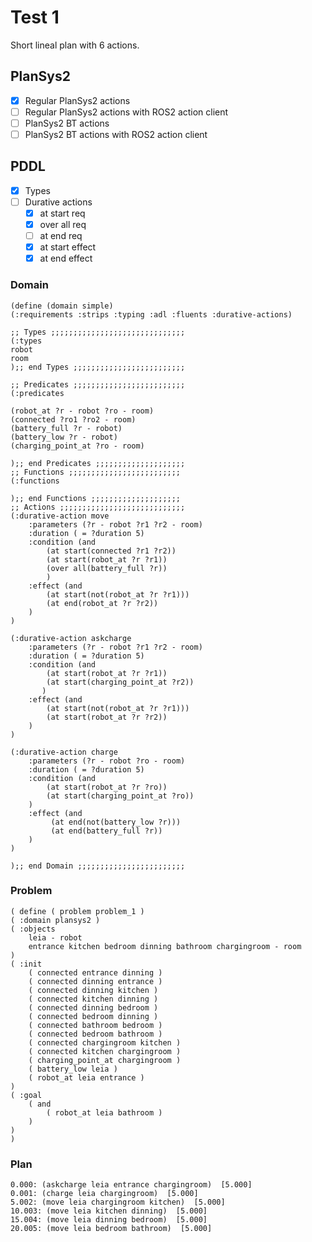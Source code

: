 # Test 1

Short lineal plan with 6 actions.

## PlanSys2

- [x] Regular PlanSys2 actions
- [ ] Regular PlanSys2 actions with ROS2 action client
- [ ] PlanSys2 BT actions
- [ ] PlanSys2 BT actions with ROS2 action client

## PDDL

- [x] Types
- [ ] Durative actions
  - [x] at start req
  - [x] over all req
  - [ ] at end req
  - [x] at start effect
  - [x] at end effect

### Domain

```
(define (domain simple)
(:requirements :strips :typing :adl :fluents :durative-actions)

;; Types ;;;;;;;;;;;;;;;;;;;;;;;;;;;;;;
(:types
robot
room
);; end Types ;;;;;;;;;;;;;;;;;;;;;;;;;

;; Predicates ;;;;;;;;;;;;;;;;;;;;;;;;;
(:predicates

(robot_at ?r - robot ?ro - room)
(connected ?ro1 ?ro2 - room)
(battery_full ?r - robot)
(battery_low ?r - robot)
(charging_point_at ?ro - room)

);; end Predicates ;;;;;;;;;;;;;;;;;;;;
;; Functions ;;;;;;;;;;;;;;;;;;;;;;;;;
(:functions

);; end Functions ;;;;;;;;;;;;;;;;;;;;
;; Actions ;;;;;;;;;;;;;;;;;;;;;;;;;;;;
(:durative-action move
    :parameters (?r - robot ?r1 ?r2 - room)
    :duration ( = ?duration 5)
    :condition (and
        (at start(connected ?r1 ?r2))
        (at start(robot_at ?r ?r1))
        (over all(battery_full ?r))
        )
    :effect (and
        (at start(not(robot_at ?r ?r1)))
        (at end(robot_at ?r ?r2))
    )
)

(:durative-action askcharge
    :parameters (?r - robot ?r1 ?r2 - room)
    :duration ( = ?duration 5)
    :condition (and
        (at start(robot_at ?r ?r1))
        (at start(charging_point_at ?r2))
       )
    :effect (and
        (at start(not(robot_at ?r ?r1)))
        (at start(robot_at ?r ?r2))
    )
)

(:durative-action charge
    :parameters (?r - robot ?ro - room)
    :duration ( = ?duration 5)
    :condition (and
        (at start(robot_at ?r ?ro))
        (at start(charging_point_at ?ro))
    )
    :effect (and
         (at end(not(battery_low ?r)))
         (at end(battery_full ?r))
    )
)

);; end Domain ;;;;;;;;;;;;;;;;;;;;;;;;

```

### Problem

```
( define ( problem problem_1 )
( :domain plansys2 )
( :objects
	leia - robot
	entrance kitchen bedroom dinning bathroom chargingroom - room
)
( :init
	( connected entrance dinning )
	( connected dinning entrance )
	( connected dinning kitchen )
	( connected kitchen dinning )
	( connected dinning bedroom )
	( connected bedroom dinning )
	( connected bathroom bedroom )
	( connected bedroom bathroom )
	( connected chargingroom kitchen )
	( connected kitchen chargingroom )
	( charging_point_at chargingroom )
	( battery_low leia )
	( robot_at leia entrance )
)
( :goal
	( and
		( robot_at leia bathroom )
	)
)
)
```

### Plan

```
0.000: (askcharge leia entrance chargingroom)  [5.000]
0.001: (charge leia chargingroom)  [5.000]
5.002: (move leia chargingroom kitchen)  [5.000]
10.003: (move leia kitchen dinning)  [5.000]
15.004: (move leia dinning bedroom)  [5.000]
20.005: (move leia bedroom bathroom)  [5.000]
```

